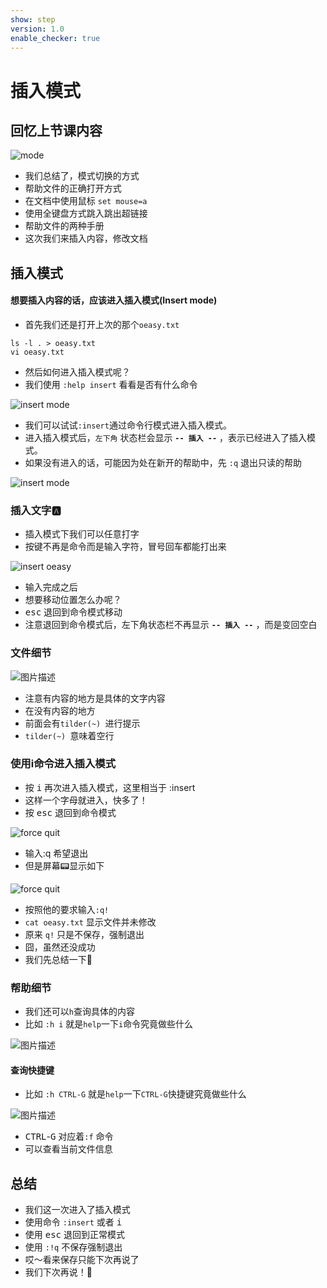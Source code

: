 ```yaml
---
show: step
version: 1.0
enable_checker: true
---
```


# 插入模式

## 回忆上节课内容


![mode](https://labfile.oss.aliyuncs.com/courses/2840/vim-vi-mode00.png)

- 我们总结了，模式切换的方式
- 帮助文件的正确打开方式
- 在文档中使用鼠标 `set mouse=a`
- 使用全键盘方式跳入跳出超链接
- 帮助文件的两种手册
- 这次我们来插入内容，修改文档


## 插入模式

#### 想要插入内容的话，应该进入插入模式(Insert mode)

- 首先我们还是打开上次的那个`oeasy.txt`

```shell
ls -l . > oeasy.txt
vi oeasy.txt
```


- 然后如何进入插入模式呢？
- 我们使用 `:help insert` 看看是否有什么命令

![insert mode](https://labfile.oss.aliyuncs.com/courses/2840/vim_insert_mode.png)

- 我们可以试试`:insert`通过命令行模式进入插入模式。
- 进入插入模式后，`左下角` 状态栏会显示  **`-- 插入 --`**   ，表示已经进入了插入模式。
- 如果没有进入的话，可能因为处在新开的帮助中，先 `:q` 退出只读的帮助

![insert mode](https://labfile.oss.aliyuncs.com/courses/2840/insert_bt_line.png)

### 插入文字🅰️

- 插入模式下我们可以任意打字
- 按键不再是命令而是输入字符，冒号回车都能打出来


![insert oeasy](https://labfile.oss.aliyuncs.com/courses/2840/insert_oeasy_file.png)

- 输入完成之后
- 想要移动位置怎么办呢？
-  <kbd>esc</kbd> 退回到命令模式移动
- 注意退回到命令模式后，左下角状态栏不再显示  **`-- 插入 --`**  ，而是变回空白


### 文件细节

![图片描述](https://doc.shiyanlou.com/courses/uid1190679-20210703-1625309264239)

- 注意有内容的地方是具体的文字内容
- 在没有内容的地方
- 前面会有`tilder(~) `进行提示
- `tilder(~) `意味着空行

### 使用i命令进入插入模式

- 按 <kbd>i</kbd> 再次进入插入模式，这里相当于 :insert
- 这样一个字母就进入，快多了！
- 按 <kbd>esc</kbd> 退回到命令模式

![force quit](https://labfile.oss.aliyuncs.com/courses/2840/vim_mode_change.png)

- 输入:q 希望退出
- 但是屏幕📟显示如下

![force quit](https://labfile.oss.aliyuncs.com/courses/2840/force_quit.png)

- 按照他的要求输入`:q!`
- `cat oeasy.txt` 显示文件并未修改
- 原来 `q!` 只是不保存，强制退出
- 囧，虽然还没成功
- 我们先总结一下📘

### 帮助细节

- 我们还可以`h`查询具体的内容
- 比如 `:h i` 就是`help`一下`i`命令究竟做些什么

![图片描述](https://doc.shiyanlou.com/courses/uid1190679-20210705-1625454066261)

#### 查询快捷键

- 比如 `:h CTRL-G` 就是`help`一下`CTRL-G`快捷键究竟做些什么

![图片描述](https://doc.shiyanlou.com/courses/uid1190679-20210705-1625454235744)

-  <kbd>CTRL</kbd>-<kbd>G</kbd> 对应着`:f` 命令 
-  可以查看当前文件信息
 
## 总结
- 我们这一次进入了插入模式
- 使用命令 `:insert` 或者 <kbd>i</kbd>
- 使用 <kbd>esc</kbd> 退回到正常模式
- 使用 `:!q` 不保存强制退出
- 哎～看来保存只能下次再说了 
- 我们下次再说！👋